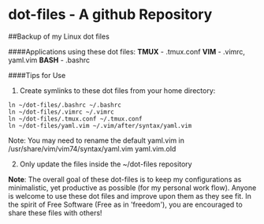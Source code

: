 # dot-files - A github Repository
##Backup of my Linux dot files

####Applications using these dot files:
**TMUX** - .tmux.conf
**VIM** - .vimrc, yaml.vim
**BASH** - .bashrc

####Tips for Use
1) Create symlinks to these dot files from your home directory:
	
```
ln ~/dot-files/.bashrc ~/.bashrc
ln ~/dot-files/.vimrc ~/.vimrc
ln ~/dot-files/.tmux.conf ~/.tmux.conf
ln ~/dot-files/yaml.vim ~/.vim/after/syntax/yaml.vim
```

Note: You may need to rename the default yaml.vim in /usr/share/vim/vim74/syntax/yaml.vim yaml.vim.old

2) Only update the files inside the ~/dot-files repository


**Note**: The overall goal of these dot-files is to keep my configurations as minimalistic, yet productive as possible (for my personal work flow). Anyone is welcome to use these dot files and improve upon them as they see fit. In the spirit of Free Software (Free as in 'freedom'), you are encouraged to share these files with others!
